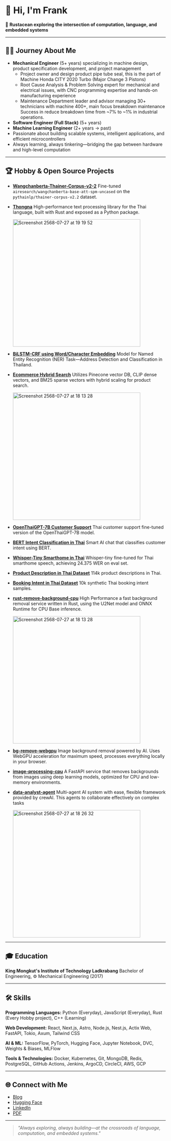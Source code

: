 # 👋 Hi, I'm Frank

🦀 **Rustacean exploring the intersection of computation, language, and embedded systems**

---

## 🧑‍💻 Journey About Me
- **Mechanical Engineer** (5+ years) specializing in machine design, product specification development, and project management
  -  Project owner and design product pipe tube seal, this is the part of Machine Honda CITY 2020 Turbo (Major Change 3 Pistons)
  -  Root Cause Analysis & Problem Solving expert for mechanical and electrical issues, with CNC programming expertise and hands-on manufacturing experience
  -  Maintenance Department leader and advisor managing 30+ technicians with machine 400+, main focus breakdown maintenance Success in reduce breakdown time from ~7% to ~1% in industrial operations.
- **Software Engineer (Full Stack)** (5+ years)
- **Machine Learning Engineer** (2+ years -> past)
- Passionate about building scalable systems, intelligent applications, and efficient microcontrollers
- Always learning, always tinkering—bridging the gap between hardware and high-level computation

---

## 🏆 Hobby & Open Source Projects



- **[Wangchanberta-Thainer-Corpus-v2-2](https://huggingface.co/Porameht/wangchanberta-thainer-corpus-v2-2)**
  Fine-tuned `airesearch/wangchanberta-base-att-spm-uncased` on the `pythainlp/thainer-corpus-v2.2` dataset.

- **[Thongna](https://github.com/porameht/Thongna)**
  High-performance text processing library for the Thai language, built with Rust and exposed as a Python package.

  <img width="400" height="400" alt="Screenshot 2568-07-27 at 19 19 52" src="https://github.com/user-attachments/assets/853c4cbe-d64a-43c0-b505-6d150463eb6f" />

- **[BiLSTM-CRF using Word/Character Embedding](https://github.com/porameht/bi_lstm_crf_ner)**
  Model for Named Entity Recognition (NER) Task—Address Detection and Classification in Thailand.

- **[Ecommerce Hybrid Search](https://github.com/porameht/Ecommerce-Hybrid-Search)**
  Utilizes Pinecone vector DB, CLIP dense vectors, and BM25 sparse vectors with hybrid scaling for product search.


  <img width="400" height="400" alt="Screenshot 2568-07-27 at 18 13 28" src="https://github.com/user-attachments/assets/93165aa6-5e15-44cb-961b-89241a2c1a0e" />


- **[OpenThaiGPT-7B Customer Support](https://huggingface.co/Porameht/openthaigpt-7b-customer-support-th)**
  Thai customer support fine-tuned version of the OpenThaiGPT-7B model.

- **[BERT Intent Classification in Thai](https://huggingface.co/Porameht/bert-intent-customer-support-th)**
  Smart AI chat that classifies customer intent using BERT.

- **[Whisper-Tiny Smarthome in Thai](https://huggingface.co/Porameht/whisper-tiny-smarthome-thai)**
  Whisper-tiny fine-tuned for Thai smarthome speech, achieving 24.375 WER on eval set.

- **[Product Description in Thai Dataset](https://huggingface.co/datasets/Porameht/product-thai-114k)**
  114k product descriptions in Thai.

- **[Booking Intent in Thai Dataset](https://huggingface.co/datasets/Porameht/booking-intent-th)**
  10k synthetic Thai booking intent samples.

- **[rust-remove-background-cpu](https://github.com/porameht/rust-rem-bg-cpu)**
  High Performance a fast background removal service written in Rust, using the U2Net model and ONNX Runtime for CPU Base inference.

  <img width="400" height="400" alt="Screenshot 2568-07-27 at 18 13 28" src="https://github.com/user-attachments/assets/6fb03cb8-5878-4b46-8218-52ce825f85d9" />
  
- **[bg-remove-webgpu](https://github.com/porameht/bg-remove-webgpu)**
  Image background removal powered by AI. Uses WebGPU acceleration for maximum speed, processes everything locally in your browser.
  
- **[image-processing-cpu](https://github.com/porameht/image-processing-cpu)**
  A FastAPI service that removes backgrounds from images using deep learning models, optimized for CPU and low-memory environments.

- **[data-analyst-agent](https://github.com/porameht/data-analyst-agent)**
  Multi-agent AI system with ease, flexible framework provided by crewAI. This agents to collaborate effectively on complex tasks

  <img width="400" height="400" alt="Screenshot 2568-07-27 at 18 26 32" src="https://github.com/user-attachments/assets/5b3b51e8-8b88-4920-a4f3-be8afbafad2c" />


---

## 🎓 Education

**King Mongkut's Institute of Technology Ladkrabang**
Bachelor of Engineering, ⚙️ Mechanical Engineering (2017)

---

## 🛠️ Skills

**Programming Languages:**
Python (Everyday), JavaScript (Everyday), Rust (Every Hobby project), C++ (Learning)

**Web Development:**
React, Next.js, Astro, Node.js, Nest.js, Actix Web, FastAPI, Tokio, Axum, Tailwind CSS

**AI & ML:**
TensorFlow, PyTorch, Hugging Face, Jupyter Notebook, DVC, Weights & Biases, MLFlow

**Tools & Technologies:**
Docker, Kubernetes, Git, MongoDB, Redis, PostgreSQL, GitHub Actions, Jenkins, ArgoCD, CircleCI, AWS, GCP

---

## 🌐 Connect with Me

- [Blog](https://fr4nk.xyz)
- [Hugging Face](https://huggingface.co/porameht)
- [LinkedIn](https://linkedin.com/porameht)
- [PDF](https://porameht.com)

---

> _"Always exploring, always building—at the crossroads of language, computation, and embedded systems."_
